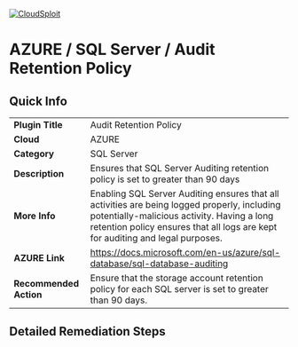 [![CloudSploit](https://cloudsploit.com/img/logo-new-big-text-100.png "CloudSploit")](https://cloudsploit.com)

# AZURE / SQL Server / Audit Retention Policy

## Quick Info

| | |
|-|-|
| **Plugin Title** | Audit Retention Policy |
| **Cloud** | AZURE |
| **Category** | SQL Server |
| **Description** | Ensures that SQL Server Auditing retention policy is set to greater than 90 days |
| **More Info** | Enabling SQL Server Auditing ensures that all activities are being logged properly, including potentially-malicious activity. Having a long retention policy ensures that all logs are kept for auditing and legal purposes. |
| **AZURE Link** | https://docs.microsoft.com/en-us/azure/sql-database/sql-database-auditing |
| **Recommended Action** | Ensure that the storage account retention policy for each SQL server is set to greater than 90 days. |

## Detailed Remediation Steps





